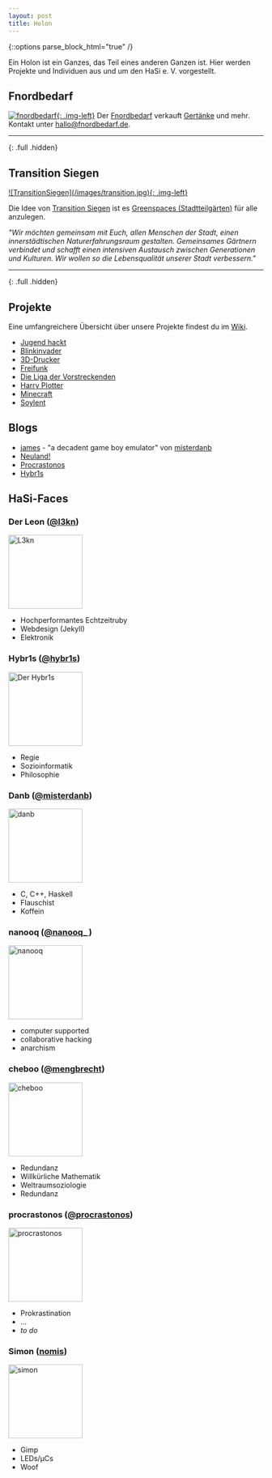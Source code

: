 ```yaml
---
layout: post
title: Holon
---
```


{::options parse_block_html="true" /}

Ein Holon ist ein Ganzes, das Teil eines anderen Ganzen ist.
Hier werden Projekte und Individuen aus und um den HaSi e. V. vorgestellt.

## Fnordbedarf

<a href="http://www.fnordbedarf.de"
target="_blank">![fnordbedarf](/images/fnordbedarf.png){: .img-left}</a>
Der [Fnordbedarf](http://www.fnordbedarf.de) verkauft 
[Gertänke](http://fnordbedarf.de/core/index.php?title=Getränke) und mehr.
Kontakt unter <a href="mailto:hallo@fnordbedarf.de">hallo@fnordbedarf.de</a>.

<hr>{: .full .hidden}

## Transition Siegen

<a href="http://transition-siegen.de/blog/" target="_blank">
![TransitionSiegen](/images/transition.jpg){: .img-left}</a>

Die Idee von [Transition Siegen](http://transition-siegen.de/blog/) ist es 
[Greenspaces (Stadtteilgärten)](http://transition-siegen.de/wiki/index.php?title=Kategorie:Greenspace) für alle anzulegen. 

 
_"Wir möchten gemeinsam mit Euch, allen Menschen der Stadt, einen innerstädtischen Naturerfahrungsraum gestalten. Gemeinsames Gärtnern verbindet und schafft einen intensiven Austausch zwischen Generationen und Kulturen. Wir wollen so die Lebensqualität unserer Stadt verbessern."_

<hr>{: .full .hidden}
 
## Projekte

Eine umfangreichere Übersicht über unsere Projekte findest du im [Wiki](http://hasi.it/wiki/Kategorie:Projekt).

* [Jugend hackt](http://hasi.it/wiki/Jugend_hackt)
* [Blinkinvader](http://hasi.it/wiki/Blinkinvader)
* [3D-Drucker](http://hasi.it/wiki/3D_Drucker)
* [Freifunk](http://hasi.it/wiki/Freifunk)
* [Die Liga der Vorstreckenden](http://hasi.it/wiki/Liga_der_Vorstreckenden)
* [Harry Plotter](http://hasi.it/wiki/Harry_Plotter)
* [Minecraft](http://hasi.it/wiki/Minecraft)
* [Soylent](http://hasi.it/wiki/Soylent)

## Blogs

* [james](http://james.hasi.it) - "a decadent game boy emulator" von [misterdanb](http://hasi.it/wiki/Benutzer:Danb)
* [Neuland!](http://www.l3kn.de)
* [Procrastonos](http://procrastonos.org)
* [Hybr1s](http://hybr1s.de)

## HaSi-Faces
<div class="half">

### Der Leon ([@l3kn](http://twitter.com/l3kn))

[<img src="/images/holon/l3kn.png" alt="L3kn"
width="146">](http://hasi.it/wiki/Benutzer:L3kn)

* Hochperformantes Echtzeitruby
* Webdesign (Jekyll)
* Elektronik

</div><div class="half">

### Hybr1s ([@hybr1s](http://twitter.com/hybr1s))

[<img src="/images/holon/hybr1s.jpg" alt="Der Hybr1s" width="146">](http://hasi.it/wiki/Benutzer:Hybr1s)

* Regie
* Sozioinformatik
* Philosophie
		
</div><div class="half">

### Danb ([@misterdanb](http://twitter.com/misterdanb))

[<img src="/images/holon/danb.png" alt="danb" width="146">](http://hasi.it/wiki/Benutzer:danb)

* C, C++, Haskell 
* Flauschist
* Koffein

</div><div class="half">

### nanooq ([@nanooq_ ](http://twitter.com/nanooq_))

[<img src="/images/holon/nanooq.gif" alt="nanooq" width="146">](http://hasi.it/wiki/Benutzer:Nanooq)

* computer supported
* collaborative hacking
* anarchism

</div><div class="half">

### cheboo ([@mengbrecht](http://twitter.com/mengbrecht))

[<img src="/images/holon/cheboo.jpg" alt="cheboo" width="146">](http://hasi.it/wiki/Benutzer:Cheboo)

* Redundanz
* Willkürliche Mathematik 
* Weltraumsoziologie
* Redundanz

</div><div class="half">

### procrastonos ([@procrastonos](http://twitter.com/procrastonos))

[<img src="/images/holon/procrastonos.png" alt="procrastonos" width="146">](http://hasi.it/wiki/Benutzer:Seth)

* Prokrastination 
* ...
* _to do_

</div><div class="half">

### Simon ([nomis](irc://irc.freenode.net/hasi))

[<img src="/images/holon/simon.png" alt="simon" width="146">](http://hasi.it/wiki/Benutzer:Nomis)

* Gimp
* LEDs/µCs
* Woof

</div>

